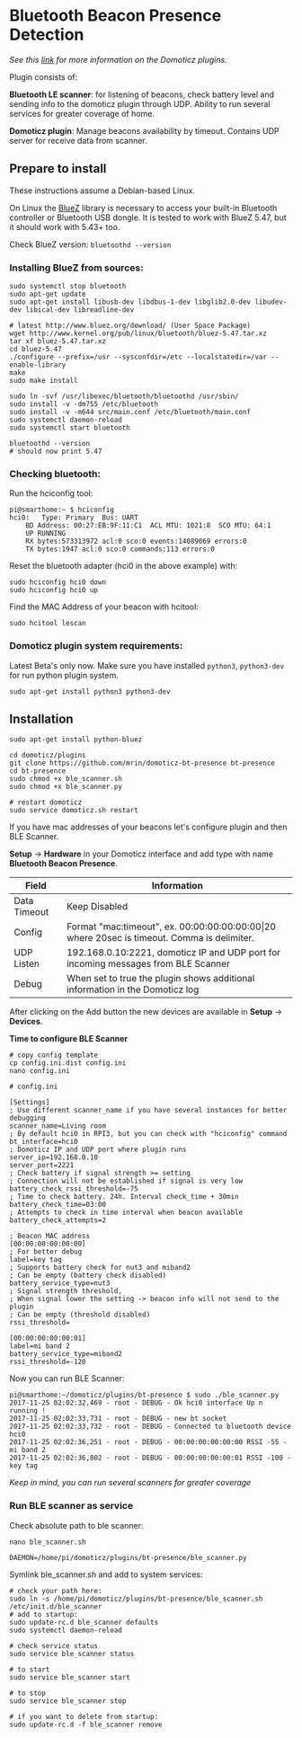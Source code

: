 # Bluetooth Beacon Presence Detection

*See this [link](https://www.domoticz.com/wiki/Using_Python_plugins) for more information on the Domoticz plugins.*

Plugin consists of:

**Bluetooth LE scanner**: for listening of beacons, check battery level and sending info to the domoticz plugin through UDP. 
Ability to run several services for greater coverage of home.

**Domoticz plugin**: Manage beacons availability by timeout. Contains UDP server for receive data from scanner.

## Prepare to install

These instructions assume a Debian-based Linux.

On Linux the [BlueZ](http://www.bluez.org/download/) library is necessary to access your built-in Bluetooth controller or Bluetooth USB dongle.
It is tested to work with BlueZ 5.47, but it should work with 5.43+ too.

Check BlueZ version: ```bluetoothd --version```

### Installing BlueZ from sources:

```
sudo systemctl stop bluetooth
sudo apt-get update
sudo apt-get install libusb-dev libdbus-1-dev libglib2.0-dev libudev-dev libical-dev libreadline-dev

# latest http://www.bluez.org/download/ (User Space Package)
wget http://www.kernel.org/pub/linux/bluetooth/bluez-5.47.tar.xz
tar xf bluez-5.47.tar.xz
cd bluez-5.47
./configure --prefix=/usr --sysconfdir=/etc --localstatedir=/var --enable-library
make
sudo make install

sudo ln -svf /usr/libexec/bluetooth/bluetoothd /usr/sbin/
sudo install -v -dm755 /etc/bluetooth
sudo install -v -m644 src/main.conf /etc/bluetooth/main.conf
sudo systemctl daemon-reload
sudo systemctl start bluetooth

bluetoothd --version 
# should now print 5.47
```

### Checking bluetooth:

Run the hciconfig tool:
```
pi@smarthome:~ $ hciconfig
hci0:	Type: Primary  Bus: UART
	BD Address: 00:27:EB:9F:11:C1  ACL MTU: 1021:8  SCO MTU: 64:1
	UP RUNNING 
	RX bytes:573313972 acl:0 sco:0 events:14089069 errors:0
	TX bytes:1947 acl:0 sco:0 commands:113 errors:0
```

Reset the bluetooth adapter (hci0 in the above example) with:
```
sudo hciconfig hci0 down
sudo hciconfig hci0 up
```

Find the MAC Address of your beacon with hcitool:
```
sudo hcitool lescan
```

### Domoticz plugin system requirements:

Latest Beta's only now. Make sure you have installed ```python3```, ```python3-dev``` for run python plugin system.

```sudo apt-get install python3 python3-dev```

## Installation

```
sudo apt-get install python-bluez

cd domoticz/plugins
git clone https://github.com/mrin/domoticz-bt-presence bt-presence
cd bt-presence
sudo chmod +x ble_scanner.sh
sudo chmod +x ble_scanner.py

# restart domoticz
sudo service domoticz.sh restart
```

If you have mac addresses of your beacons let's configure plugin and then BLE Scanner.
 
**Setup** -> **Hardware** in your Domoticz interface and add type with name **Bluetooth Beacon Presence**.

| Field | Information|
| ----- | ---------- |
| Data Timeout | Keep Disabled |
| Config | Format "mac:timeout", ex. 00:00:00:00:00:00&#124;20 where 20sec is timeout. Comma is delimiter.|
| UDP Listen | 192.168.0.10:2221, domoticz IP and UDP port for incoming messages from BLE Scanner |
| Debug | When set to true the plugin shows additional information in the Domoticz log |
 
 After clicking on the Add button the new devices are available in **Setup** -> **Devices**.
 
 **Time to configure BLE Scanner**
 
```
# copy config template
cp config.ini.dist config.ini
nano config.ini

# config.ini

[Settings]
; Use different scanner_name if you have several instances for better debugging
scanner_name=Living room
; By default hci0 in RPI3, but you can check with "hciconfig" command
bt_interface=hci0
; Domoticz IP and UDP port where plugin runs
server_ip=192.168.0.10
server_port=2221
; Check battery if signal strength >= setting
; Connection will not be established if signal is very low
battery_check_rssi_threshold=-75
; Time to check battery. 24h. Interval check_time + 30min
battery_check_time=03:00
; Attempts to check in time interval when beacon available
battery_check_attempts=2

; Beacon MAC address
[00:00:00:00:00:00]
; For better debug
label=key tag
; Supports battery check for nut3 and miband2
; Can be empty (battery check disabled)
battery_service_type=nut3
; Signal strength threshold,
; When signal lower the setting -> beacon info will not send to the plugin
; Can be empty (threshold disabled)
rssi_threshold=

[00:00:00:00:00:01]
label=mi band 2
battery_service_type=miband2
rssi_threshold=-120
```

Now you can run BLE Scanner:
```
pi@smarthome:~/domoticz/plugins/bt-presence $ sudo ./ble_scanner.py
2017-11-25 02:02:32,469 - root - DEBUG - Ok hci0 interface Up n running !
2017-11-25 02:02:33,731 - root - DEBUG - new bt socket
2017-11-25 02:02:33,732 - root - DEBUG - Connected to bluetooth device hci0
2017-11-25 02:02:36,251 - root - DEBUG - 00:00:00:00:00:00 RSSI -55 - mi band 2
2017-11-25 02:02:36,802 - root - DEBUG - 00:00:00:00:00:01 RSSI -100 - key tag
```

*Keep in mind, you can run several scanners for greater coverage*


### Run BLE scanner as service

Check absolute path to ble scanner:
```
nano ble_scanner.sh

DAEMON=/home/pi/domoticz/plugins/bt-presence/ble_scanner.py
```

Symlink ble_scanner.sh and add to system services:

```
# check your path here:
sudo ln -s /home/pi/domoticz/plugins/bt-presence/ble_scanner.sh /etc/init.d/ble_scanner
# add to startup:
sudo update-rc.d ble_scanner defaults
sudo systemctl daemon-reload

# check service status
sudo service ble_scanner status

# to start
sudo service ble_scanner start

# to stop
sudo service ble_scanner stop

# if you want to delete from startup:
sudo update-rc.d -f ble_scanner remove
```
